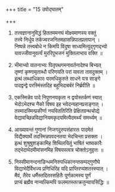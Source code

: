 +++
title = "15 उपोद्घातम्"

+++
1. तत्त्वज्ञानानुविद्धं हिततममनघं मोक्ष्यमाणस्य वक्तुं  
तत्त्वे निर्धूय तर्कज्वरजनितमहासन्निपातप्रलापान् ।  
निष्पन्ने तत्त्वबोधे न किमपि विदुषा साध्यमित्युद्गृणद्भ्यो  
यावज्जीवानुवर्त्यं मुररिपुभजनं मुक्तिलाभाय वक्ति ॥

2. भीमाभ्यो यातनाभ्यः पितृपथगमनावर्तनादेश्च बिभ्यत्  
तृष्णां कृष्णामृताब्धौ परिणयति परां यावता तावदुक्तम् ।  
इत्थं लब्धाधिकारः परमधिकुरुते साधने यत्र साङ्गे  
पादद्वन्द्वे परस्मिंस्तदिह बहुभिदाबर्बरं निर्ब्रवीति ॥

3. एकस्मिन्नेव पादे निपुणनयकृता न द्वयोस्तर्कणं स्यात्  
भेदोऽभेदश्च नैको विषय इह भवेदन्यहानप्रसङ्गात् ।  
तस्मादस्मिन्प्रकीर्णा नयविततिरिति प्रेक्षितग्रन्थचोद्ये  
वेद्यावच्छिन्नविद्यानियमकृदयमित्यैदमर्थ्यं समर्थ्यम् ॥

4. आख्यावन्तं गुणानां निजगदुरुपसंहारतः पादमेतं  
विद्यैक्यार्थे तदस्मिन्नपवदनतया भेदचिन्ता प्रसक्ता ।  
इत्थं शुश्रूषुशङ्कामिह शिथिलयितुं भाषितं भाष्यकारैः  
तद्भेदाभेदमीमांसनमिह विषयस्त्वत्र चोक्तोऽनुवृत्तः ॥

5. निस्सीमानन्दनाडिन्धमनिरुपधिकानन्तसम्पद्गुणौघे  
विद्याभेदैर्विभज्य प्रणिधिरिह यदि प्राप्तिरप्यंशतस्स्यात् ।  
मैवं, तैरेव धर्मैस्तदितरसहितैः पूर्णकामस्य पूर्णं  
प्राप्यं ब्रह्मैव नान्यत्किमपि फलमतस्तत्क्रतुन्यायसिद्धिः ॥